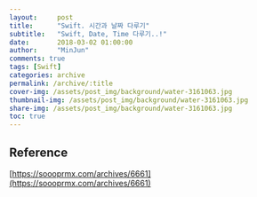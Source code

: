 ```yaml
---
layout:     post
title:      "Swift. 시간과 날짜 다루기"
subtitle:   "Swift, Date, Time 다루기..!"
date:       2018-03-02 01:00:00
author:     "MinJun"
comments: true 
tags: [Swift]
categories: archive
permalink: /archive/:title
cover-img: /assets/post_img/background/water-3161063.jpg
thumbnail-img: /assets/post_img/background/water-3161063.jpg
share-img: /assets/post_img/background/water-3161063.jpg
toc: true
---
```


## Reference 

[https://soooprmx.com/archives/6661](https://soooprmx.com/archives/6661)



